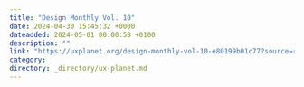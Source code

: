 ```yaml
---
title: "Design Monthly Vol. 10"
date: 2024-04-30 15:45:32 +0000
dateadded: 2024-05-01 00:00:58 +0100
description: ""
link: "https://uxplanet.org/design-monthly-vol-10-e80199b01c77?source=rss----819cc2aaeee0---4"
category:
directory: _directory/ux-planet.md
---
```

